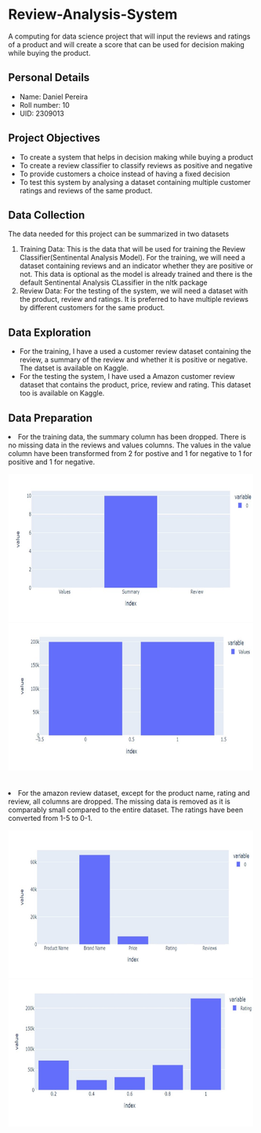 <h1>Review-Analysis-System</h1>
<p>A computing for data science project that will input the reviews and ratings of a product and will create a score that can be used for decision making while buying the product.</p>

<h2>Personal Details</h2>
<ul>
  <li>Name: Daniel Pereira</li>
  <li>Roll number: 10</li>
  <li>UID: 2309013</li>
</ul>

<h2>Project Objectives</h2>
<ul>
  <li>To create a system that helps in decision making while buying a product</li>
  <li>To create a review classifier to classify reviews as positive and negative</li>
  <li>To provide customers a choice instead of having a fixed decision</li>
  <li>To test this system by analysing a dataset containing multiple customer ratings and reviews of the same product.</li>
</ul>
<h2>Data Collection</h2>
<p>The data needed for this project can be summarized in two datasets</p>
<ol>
  <li>Training Data: This is the data that will be used for training the Review Classifier(Sentinental Analysis Model). For the training, we will need a dataset containing reviews and an indicator whether they are positive or not. This data is optional as the model is already trained and there is the default Sentinental Analysis CLassifier in the nltk package</li>
  <li>Review Data: For the testing of the system, we will need a dataset with the product, review and ratings. It is preferred to have multiple reviews by different customers for the same product. </li>
</ol>

<h2>Data Exploration</h2>
<ul>
  <li>For the training, I have a used a customer review dataset containing the review, a summary of the review and whether it is positive or negative. The datset is available on Kaggle.</li>
  <li>For the testing the system, I have used a Amazon customer review dataset that contains the product, price, review and rating. This dataset too is available on Kaggle.</li>
</ul>

<h2>Data Preparation</h2>
  <li>For the training data, the summary column has been dropped. There is no missing data in the reviews and values columns. The values in the value column have been transformed from 2 for postive and 1 for negative to 1 for positive and 1 for negative.<br><br>
  <img src="images/missing1.jpg" alt="Missing data 1" width=500, height=300>
  <img src="images/dist1.jpg" alt="Review Distribution" width=500, height=300>
  </li><br><br>
  <li>For the amazon review dataset, except for the product name, rating and review, all columns are dropped. The missing data is removed as it is comparably small compared to the entire dataset. The ratings have been converted from 1-5 to 0-1.<br>
  <br>
  <img src="images/missing2.jpg" alt="Missing data 2" width=500, height=300>
  <img src="images/dist2.jpg" alt="Rating Distribution" width=500, height=300></li>









